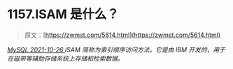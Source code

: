 <!--yml
category: 未分类
date: 0001-01-01 00:00:00
-->

# 1157.ISAM 是什么？

> 原文：[https://zwmst.com/5614.html](https://zwmst.com/5614.html)

   [ *MySQL* ](https://zwmst.com/mysql)*[ <time datetime="2021-10-27T01:02:42+08:00"> 2021-10-26 </time> ](https://zwmst.com/5614.html)  ISAM 简称为索引顺序访问方法。它是由 IBM 开发的，用于在磁带等辅助存储系统上存储和检索数据。*
